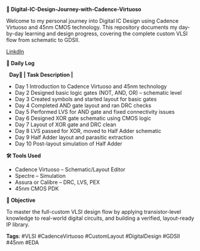 **🚀 Digital-IC-Design-Journey-with-Cadence-Virtuoso**

Welcome to my personal journey into Digital IC Design using Cadence Virtuoso and 45nm CMOS technology. This repository documents my day-by-day learning and design progress, covering the complete custom VLSI flow from schematic to GDSII.



[LinkdIn](www.linkedin.com/in/praveshsandal)



**📅 Daily Log**



&nbsp;  **Day📝       | Task Description |**



* Day 1	Introduction to Cadence Virtuoso and 45nm technology
* Day 2	Designed basic logic gates (NOT, AND, OR) – schematic level
* Day 3	Created symbols and started layout for basic gates
* Day 4	Completed AND gate layout and ran DRC checks
* Day 5	Performed LVS for AND gate and fixed connectivity issues
* Day 6	Designed XOR gate schematic using CMOS logic
* Day 7	Layout of XOR gate and DRC clean
* Day 8	LVS passed for XOR, moved to Half Adder schematic
* Day 9	Half Adder layout and parasitic extraction
* Day 10	Post-layout simulation of Half Adder 


**🛠 Tools Used**

* Cadence Virtuoso – Schematic/Layout Editor
* Spectre – Simulation
* Assura or Calibre – DRC, LVS, PEX
* 45nm CMOS PDK


**🎯 Objective**

To master the full-custom VLSI design flow by applying transistor-level knowledge to real-world digital circuits, and building a verified, layout-ready IP library.


**Tags**: #VLSI #CadenceVirtuoso #CustomLayout #DigitalDesign #GDSII #45nm #EDA



